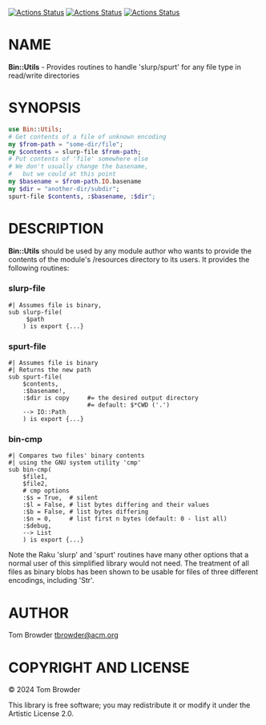 [![Actions Status](https://github.com/tbrowder/Bin-Utils/actions/workflows/linux.yml/badge.svg)](https://github.com/tbrowder/Bin-Utils/actions) [![Actions Status](https://github.com/tbrowder/Bin-Utils/actions/workflows/macos.yml/badge.svg)](https://github.com/tbrowder/Bin-Utils/actions) [![Actions Status](https://github.com/tbrowder/Bin-Utils/actions/workflows/windows.yml/badge.svg)](https://github.com/tbrowder/Bin-Utils/actions)

NAME
====

**Bin::Utils** - Provides routines to handle 'slurp/spurt' for any file type in read/write directories

SYNOPSIS
========

```raku
use Bin::Utils;
# Get contents of a file of unknown encoding
my $from-path = "some-dir/file";
my $contents = slurp-file $from-path;
# Put contents of 'file' somewhere else
# We don't usually change the basename,
#   but we could at this point
my $basename = $from-path.IO.basename
my $dir = "another-dir/subdir";
spurt-file $contents, :$basename, :$dir";
```

DESCRIPTION
===========

**Bin::Utils** should be used by any module author who wants to provide the contents of the module's /resources directory to its users. It provides the following routines:

### slurp-file

    #| Assumes file is binary,
    sub slurp-file(
         $path
        ) is export {...}

### spurt-file

    #| Assumes file is binary
    #| Returns the new path
    sub spurt-file(
        $contents,
        :$basename!,
        :$dir is copy     #= the desired output directory
                          #= default: $*CWD ('.')
        --> IO::Path
        ) is export {...}

### bin-cmp

    #| Compares two files' binary contents
    #| using the GNU system utility 'cmp'
    sub bin-cmp(
        $file1, 
        $file2, 
        # cmp options
        :$s = True,  # silent
        :$l = False, # list bytes differing and their values
        :$b = False, # list bytes differing
        :$n = 0,     # list first n bytes (default: 0 - list all)
        :$debug, 
        --> List
        ) is export {...}

Note the Raku 'slurp' and 'spurt' routines have many other options that a normal user of this simplified library would not need. The treatment of all files as binary blobs has been shown to be usable for files of three different encodings, including 'Str'.

AUTHOR
======

Tom Browder <tbrowder@acm.org>

COPYRIGHT AND LICENSE
=====================

© 2024 Tom Browder

This library is free software; you may redistribute it or modify it under the Artistic License 2.0.

